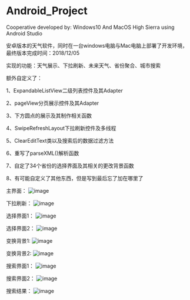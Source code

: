 # Android_Project

Cooperative developed by: Windows10 And MacOS High Sierra using Android Studio

安卓版本的天气软件，同时在一台windows电脑与Mac电脑上部署了开发环境，最终版本完成时间：2018/12/05

实现的功能：天气展示、下拉刷新、未来天气、省份聚合、城市搜索

额外自定义了：

1、ExpandableListView二级列表控件及其Adapter

2、pageView分页展示控件及其Adapter

3、下方圆点的展示及其制作相关函数

4、SwipeRefreshLayout下拉刷新控件及多线程

5、ClearEditText类以及搜索后的数据过滤方法

6、重写了parseXML()解析函数

7、自定了34个省份的选择界面及其相关的更改背景函数

8、有可能自定义了其他东西，但是写到最后忘了加在哪里了

主界面：
 ![image](https://github.com/RobinChen95/Android_Project/blob/master/result/主界面.png)
 
下拉刷新：
 ![image](https://github.com/RobinChen95/Android_Project/blob/master/result/下拉刷新.png)
 
选择界面1：
 ![image](https://github.com/RobinChen95/Android_Project/blob/master/result/选择界面.png)
 
选择界面2：
 ![image](https://github.com/RobinChen95/Android_Project/blob/master/result/选择界面2.png)
 
变换背景1:
 ![image](https://github.com/RobinChen95/Android_Project/blob/master/result/变换背景1.png)
 
变换背景2:
 ![image](https://github.com/RobinChen95/Android_Project/blob/master/result/变换背景2.png)
 
搜索界面1：
 ![image](https://github.com/RobinChen95/Android_Project/blob/master/result/搜索结果1.png)
 
搜索界面2：
 ![image](https://github.com/RobinChen95/Android_Project/blob/master/result/搜索结果2.png)
 
搜索结果：
 ![image](https://github.com/RobinChen95/Android_Project/blob/master/result/搜索结果.png)

  
